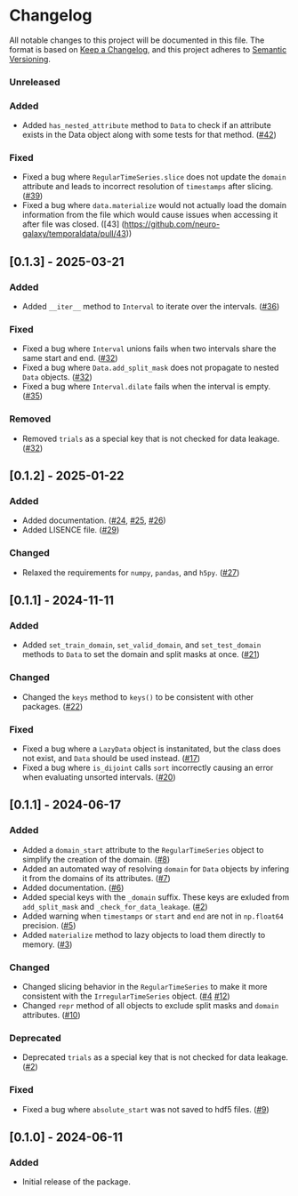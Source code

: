 # Changelog

All notable changes to this project will be documented in this file.
The format is based on [Keep a Changelog](https://keepachangelog.com/en/1.0.0/), and this project adheres to [Semantic Versioning](https://semver.org/spec/v2.0.0.html).

### Unreleased

### Added
- Added `has_nested_attribute` method to `Data` to check if an attribute exists in the Data object along with some tests for that method. ([#42](https://github.com/neuro-galaxy/temporaldata/pull/42))

### Fixed
- Fixed a bug where `RegularTimeSeries.slice` does not update the `domain` attribute and leads to incorrect resolution of `timestamps` after slicing. ([#39](https://github.com/neuro-galaxy/temporaldata/pull/39))
- Fixed a bug where `data.materialize` would not actually load the domain information from the file which would cause issues when accessing it after file was closed. ([43] (https://github.com/neuro-galaxy/temporaldata/pull/43))

## [0.1.3] - 2025-03-21
### Added
- Added `__iter__` method to `Interval` to iterate over the intervals. ([#36](https://github.com/neuro-galaxy/temporaldata/pull/36))

### Fixed
- Fixed a bug where `Interval` unions fails when two intervals share the same start and end. ([#32](https://github.com/neuro-galaxy/temporaldata/pull/32))
- Fixed a bug where `Data.add_split_mask` does not propagate to nested `Data` objects. ([#32](https://github.com/neuro-galaxy/temporaldata/pull/32))
- Fixed a bug where `Interval.dilate` fails when the interval is empty. ([#35](https://github.com/neuro-galaxy/temporaldata/pull/35))

### Removed
- Removed `trials` as a special key that is not checked for data leakage. ([#32](https://github.com/neuro-galaxy/temporaldata/pull/32))

## [0.1.2] - 2025-01-22
### Added 
- Added documentation. ([#24](https://github.com/neuro-galaxy/temporaldata/pull/24), [#25](https://github.com/neuro-galaxy/temporaldata/pull/25), [#26](https://github.com/neuro-galaxy/temporaldata/pull/26))
- Added LISENCE file. ([#29](https://github.com/neuro-galaxy/temporaldata/pull/29))

### Changed
- Relaxed the requirements for `numpy`, `pandas`, and `h5py`. ([#27](https://github.com/neuro-galaxy/temporaldata/pull/27))

## [0.1.1] - 2024-11-11
### Added
- Added `set_train_domain`, `set_valid_domain`, and `set_test_domain` methods to `Data` to set the domain and split masks at once. ([#21](https://github.com/neuro-galaxy/temporaldata/pull/21))

### Changed
- Changed the `keys` method to `keys()` to be consistent with other packages. ([#22](https://github.com/neuro-galaxy/temporaldata/pull/22))

### Fixed
- Fixed a bug where a `LazyData` object is instanitated, but the class does not exist, and `Data` should be used instead. ([#17](https://github.com/neuro-galaxy/temporaldata/pull/17))
- Fixed a bug where `is_dijoint` calls `sort` incorrectly causing an error when evaluating unsorted intervals. ([#20](https://github.com/neuro-galaxy/temporaldata/pull/20))

## [0.1.1] - 2024-06-17
### Added
- Added a `domain_start` attribute to the `RegularTimeSeries` object to simplify the creation of the domain. ([#8](https://github.com/neuro-galaxy/temporaldata/pull/8))
- Added an automated way of resolving `domain` for `Data` objects by infering it from
the domains of its attributes. ([#7](https://github.com/neuro-galaxy/temporaldata/pull/7))
- Added documentation. ([#6](https://github.com/neuro-galaxy/temporaldata/pull/6))
- Added special keys with the `_domain` suffix. These keys are exluded from `add_split_mask` and `_check_for_data_leakage`. ([#2](https://github.com/neuro-galaxy/temporaldata/pull/2))
- Added warning when `timestamps` or `start` and `end` are not in `np.float64` precision. ([#5](https://github.com/neuro-galaxy/temporaldata/pull/5))
- Added `materialize` method to lazy objects to load them directly to memory. ([#3](https://github.com/neuro-galaxy/temporaldata/pull/3))

### Changed
- Changed slicing behavior in the `RegularTimeSeries` to make it more consistent with the `IrregularTimeSeries` object. ([#4](https://github.com/neuro-galaxy/temporaldata/pull/4) [#12](https://github.com/neuro-galaxy/temporaldata/pull/12))
- Changed `repr` method of all objects to exclude split masks and `domain` attributes. ([#10](https://github.com/neuro-galaxy/temporaldata/pull/10))

### Deprecated
- Deprecated `trials` as a special key that is not checked for data leakage. ([#2](https://github.com/neuro-galaxy/temporaldata/pull/2))

### Fixed
- Fixed a bug where `absolute_start` was not saved to hdf5 files. ([#9](https://github.com/neuro-galaxy/temporaldata/pull/9))

## [0.1.0] - 2024-06-11
### Added
- Initial release of the package.